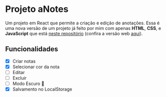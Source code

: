 # Projeto aNotes

Um projeto em React que permite a criação e edição de anotações. Essa é uma nova versão de um projeto já feito por mim com apenas **HTML**, **CSS**, e **JavaScript** que está [neste repositório](https://github.com/ViniMagaa/meus-projetos/tree/main/html-css-js/notas/) (confira a versão web [aqui](https://vinimagaa.github.io/meus-projetos/html-css-js/notas/)).

## Funcionalidades

- [x] Criar notas
- [x] Selecionar cor da nota
- [ ] Editar
- [ ] Excluir
- [ ] Modo Escuro 🌙
- [x] Salvamento no LocalStorage
